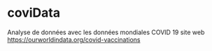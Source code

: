 # coviData
Analyse de données avec les données mondiales COVID 19
site web https://ourworldindata.org/covid-vaccinations
